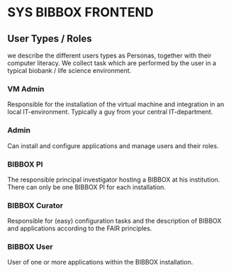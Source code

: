 # SYS BIBBOX FRONTEND

## User Types / Roles
we describe the different users types as Personas, together with their computer literacy. We collect task which are performed by the user in a typical biobank / life science environment. 

### VM Admin
Responsible for the installation of the virtual machine and integration in an local IT-environment. Typically a guy from your central IT-department.
### Admin
Can install and configure applications and manage users and their roles.
### BIBBOX PI
The responsible principal investigator hosting a BIBBOX at his institution. There can only be one BIBBOX PI for each installation.
### BIBBOX Curator
Responsible for (easy) configuration tasks and the description of BIBBOX and applications according to the FAIR principles.
### BIBBOX User
User of one or more applications within the BIBBOX installation.
